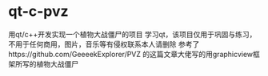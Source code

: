 # qt-c-pvz
 用qt/c++开发实现一个植物大战僵尸的项目
学习qt，该项目仅用于巩固与练习，不用于任何商用，图片，音乐等有侵权联系本人请删除
 参考了https://github.com/GeeeekExplorer/PVZ 的这篇文章大佬写的用graphicview框架所写的植物大战僵尸
